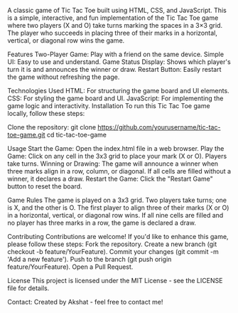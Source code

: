 A classic game of Tic Tac Toe built using HTML, CSS, and JavaScript. This is a simple, interactive, and fun implementation of the Tic Tac Toe game where two players (X and O) take turns marking the spaces in a 3×3 grid.
The player who succeeds in placing three of their marks in a horizontal, vertical, or diagonal row wins the game.

Features
Two-Player Game: Play with a friend on the same device.
Simple UI: Easy to use and understand.
Game Status Display: Shows which player's turn it is and announces the winner or draw.
Restart Button: Easily restart the game without refreshing the page.


Technologies Used
HTML: For structuring the game board and UI elements.
CSS: For styling the game board and UI.
JavaScript: For implementing the game logic and interactivity.
Installation
To run this Tic Tac Toe game locally, follow these steps:


Clone the repository:
git clone https://github.com/yourusername/tic-tac-toe-game.git
cd tic-tac-toe-game


Usage
Start the Game: Open the index.html file in a web browser.
Play the Game: Click on any cell in the 3x3 grid to place your mark (X or O). Players take turns.
Winning or Drawing: The game will announce a winner when three marks align in a row, column, or diagonal. If all cells are filled without a winner, it declares a draw.
Restart the Game: Click the "Restart Game" button to reset the board.

Game Rules
The game is played on a 3x3 grid.
Two players take turns; one is X, and the other is O.
The first player to align three of their marks (X or O) in a horizontal, vertical, or diagonal row wins.
If all nine cells are filled and no player has three marks in a row, the game is declared a draw.

Contributing
Contributions are welcome! If you'd like to enhance this game, please follow these steps:
Fork the repository.
Create a new branch (git checkout -b feature/YourFeature).
Commit your changes (git commit -m 'Add a new feature').
Push to the branch (git push origin feature/YourFeature).
Open a Pull Request.

License
This project is licensed under the MIT License - see the LICENSE file for details.

Contact:
Created by Akshat - feel free to contact me!
